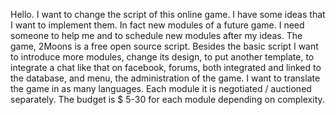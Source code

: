 Hello.
I want to change the script of this online game. 
I have some ideas that I want to implement them. 
In fact new modules of a future game. 
I need someone to help me and to schedule new modules after my ideas. 
The game, 2Moons is a free open source script.
Besides the basic script I want to introduce more modules, change its design, to put another template, to integrate a chat like that on facebook, forums, both integrated and linked to the database, and menu, the administration of the game. 
I want to translate the game in as many languages. Each module it is negotiated / auctioned separately.
The budget is $ 5-30 for each module depending on complexity.
